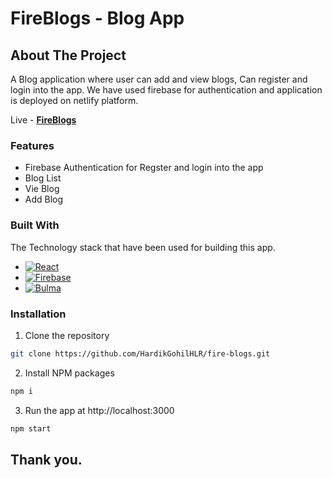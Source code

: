 # FireBlogs - Blog App

<!-- ABOUT THE PROJECT -->
## About The Project

A Blog application where user can add and view blogs, Can register and login into the app. We have used firebase for authentication and application is deployed on netlify platform.

Live - **[FireBlogs](https://fireblogs-react.netlify.app/)**

### Features
* Firebase Authentication for Regster and login into the app
* Blog List
* Vie Blog
* Add Blog


### Built With
The Technology stack that have been used for building this app.

* [![React][React.js]][React-url]
* [![Firebase][Firebase]][Firebase-url]
* [![Bulma][Bulma]][Bulma-url]


### Installation

1.  Clone the repository
```sh
git clone https://github.com/HardikGohilHLR/fire-blogs.git
```
2. Install NPM packages
```sh
npm i
```
3. Run the app at http://localhost:3000
```sh
npm start
```

[React.js]: https://img.shields.io/badge/React-20232A?style=for-the-badge&logo=react&logoColor=61DAFB
[React-url]: https://reactjs.org/
[Firebase]: https://img.shields.io/badge/firebase-323330?style=for-the-badge&logo=firebase&logoColor=FFCA28
[Firebase-url]: https://firebase.google.com/
[Bulma]: https://img.shields.io/badge/bulma-323330?style=for-the-badge&logo=bulma&logoColor=00c4a7
[Bulma-url]: https://bulma.io/


## Thank you.
